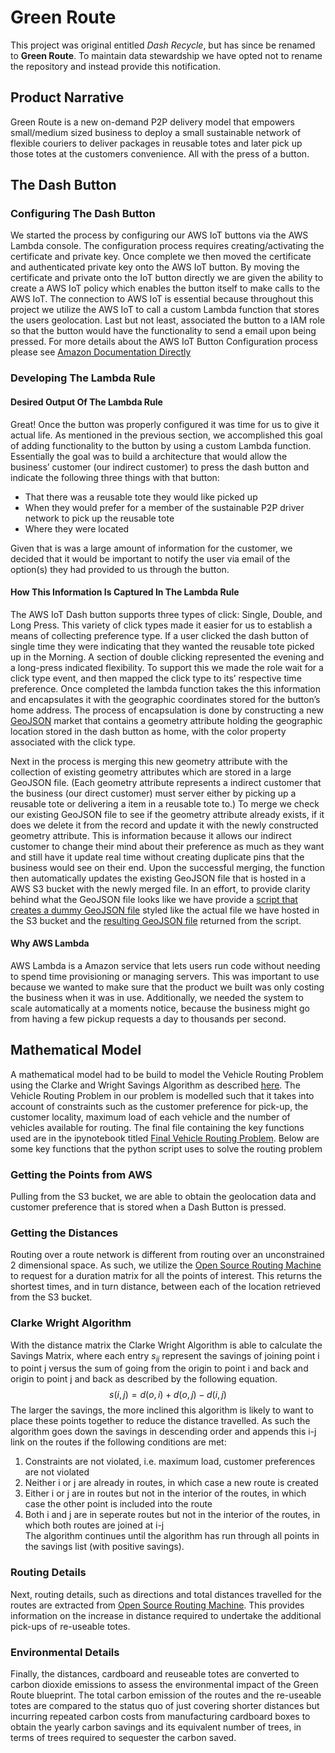 # Green Route

This project was original entitled *Dash Recycle*, but has since be renamed to **Green Route**. To maintain data stewardship we have opted not to rename the repository and instead provide this notification.

## Product Narrative

Green Route is a new on-demand P2P delivery model that empowers small/medium sized business to deploy a small sustainable network of flexible couriers to deliver packages in reusable totes and later pick up those totes at the customers convenience. All with the press of a button.

## The Dash Button

### Configuring The Dash Button

We started the process by configuring our AWS IoT buttons via the AWS Lambda console. The configuration process requires creating/activating the certificate and private key. Once complete we then moved the certificate and authenticated private key onto the AWS IoT button. By moving the certificate and private onto the IoT button directly we are given the ability to create a AWS IoT policy which enables the button itself to make calls to the AWS IoT. The connection to AWS IoT is essential because throughout this project we utilize the AWS IoT to call a custom Lambda function that stores the users geolocation. Last but not least, associated the button to a IAM role so that the button would have the functionality to send a email upon being pressed. For more details about the AWS IoT Button Configuration process please see [Amazon Documentation Directly](https://docs.aws.amazon.com/iot/latest/developerguide/iot-button-quickstart.html)

### Developing The Lambda Rule

#### Desired Output Of The Lambda Rule
Great! Once the button was properly configured it was time for us to give it actual life. As mentioned in the previous section, we accomplished this goal of adding functionality to the button by using a custom Lambda function. Essentially the goal was to build a architecture that would allow the business’ customer (our indirect customer) to press the dash button and indicate the following three things with that button:
* That there was a reusable tote they would like picked up
* When they would prefer for a member of the sustainable P2P driver network to pick up the reusable tote
* Where they were located

Given that is was a large amount of information for the customer, we decided that it would be important to notify the user via email of the option(s) they had provided to us through the button.

#### How This Information Is Captured In The Lambda Rule
The AWS IoT Dash button supports three types of click: Single, Double, and Long Press. This variety of click types made it easier for us to establish a means of collecting preference type. If a user clicked the dash button of single time they were indicating that they wanted the reusable tote picked up in the Morning. A section of double clicking represented the evening and a long-press indicated flexibility. To support this we made the role wait for a click type event, and then mapped the click type to its’ respective time preference. Once completed the lambda function takes the this information and encapsulates it with the geographic coordinates stored for the button’s home address. The process of encapsulation is done by constructing a new [GeoJSON](https://en.wikipedia.org/wiki/GeoJSON) market that contains a geometry attribute holding the geographic location stored in the dash button as home, with the color property associated with the click type.

Next in the process is merging this new geometry attribute with the collection of existing geometry attributes which are stored in a large GeoJSON file. (Each geometry attribute represents a indirect customer that the business (our direct customer) must server either by picking up a reusable tote or delivering a item in a reusable tote to.) To merge we check our existing GeoJSON file to see if the geometry attribute already exists, if it does we delete it from the record and update it with the newly constructed geometry attribute. This is information because it allows our indirect customer to change their mind about their preference as much as they want and still have it update real time without creating duplicate pins that the business would see on their end. Upon the successful merging, the function then automatically updates the existing GeoJSON file that is hosted in a AWS S3 bucket with the newly merged file. In an effort, to provide clarity behind what the GeoJSON file looks like we have provide a [script that creates a dummy GeoJSON file](https://github.com/CMine/Dash_Recycle/blob/master/GeoJson/generateGeoJSON.py) styled like the actual file we have hosted in the S3 bucket and the [resulting GeoJSON file](https://github.com/CMine/Dash_Recycle/blob/master/GeoJson/pickups.geojson) returned from the script.  


#### Why AWS Lambda 
AWS Lambda is a Amazon service that lets users run code without needing to spend time provisioning or managing servers. This was important to use because we wanted to make sure that the product we built was only costing the business when it was in use. Additionally, we needed the system to scale automatically at a moments notice, because the business might go from having a few pickup requests a day to thousands per second. 

## Mathematical Model
A mathematical model had to be build to model the Vehicle Routing Problem using the Clarke and Wright Savings Algorithm as described [here](http://web.mit.edu/urban_or_book/www/book/chapter6/6.4.12.html). The Vehicle Routing Problem in our problem is modelled such that it takes into account of constraints such as the customer preference for pick-up, the customer locality, maximum load of each vehicle and the number  of vehicles available for routing. The final file containing the key functions used are in the ipynotebook titled [Final Vehicle Routing Problem](https://github.com/CMine/Dash_Recycle/blob/master/Math_Model/Final_Vehicle%20Routing%20Problem.ipynb). Below are some key functions that the python script uses to solve the routing problem

### Getting the Points from AWS
Pulling from the S3 bucket, we are able to obtain the geolocation data and customer preference that is stored when a Dash Button is pressed.

### Getting the Distances
Routing over a route network is different from routing over an unconstrained 2 dimensional space. As such, we utilize the [Open Source Routing Machine](http://router.project-osrm.org) to request for a duration matrix for all the points of interest. This returns the shortest times, and in turn distance, between each of the location retrieved from the S3 bucket.

### Clarke Wright Algorithm
With the distance matrix the Clarke Wright Algorithm is able to calculate the Savings Matrix, where each entry $s_{ij}$ represent the savings of joining point i to point j versus the sum of going from the origin to point i and back and origin to point j and back as described by the following equation.
$$s(i,j) = d(o,i) + d(o,j) - d(i,j)$$
The larger the savings, the more inclined this algorithm is likely to want to place these points together to reduce the distance travelled. As such the algorithm goes down the savings in descending order and appends this i-j link on the routes if the following conditions are met:  
1. Constraints are not violated, i.e. maximum load, customer preferences are not violated  
2. Neither i or j are already in routes, in which case a new route is created  
3. Either i or j are in routes but not in the interior of the routes, in which case the other point is included into the route  
4. Both i and j are in seperate routes but not in the interior of the routes, in which both routes are joined at i-j  
The algorithm continues until the algorithm has run through all points in the savings list (with positive savings).

### Routing Details
Next, routing details, such as directions and total distances travelled for the routes are extracted from [Open Source Routing Machine](http://router.project-osrm.org). This provides information on the increase in distance required to undertake the additional pick-ups of re-useable totes.

### Environmental Details
Finally, the distances, cardboard and reuseable totes are converted to carbon dioxide emissions to assess the environmental impact of the Green Route blueprint. The total carbon emission of the routes and the re-useable totes are compared to the status quo of just covering shorter distances but incurring repeated carbon costs from manufacturing cardboard boxes to obtain the yearly carbon savings and its equivalent number of trees, in terms of trees required to sequester the carbon saved. 
